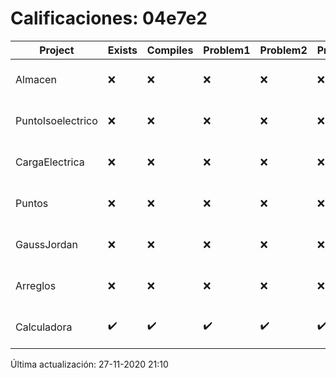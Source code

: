 # Calificaciones: 04e7e2
|Project|Exists|Compiles|Problem1|Problem2|Problem3|Extra|Grade|CommitHash|CommitDate|CheckDate|DueDate|Comments|
|-|-|-|-|-|-|-|-|-|-|-|-|-|
|Almacen|❌|❌|❌|❌|❌|❌|5.0|nan|nan|27-11-2020 21:10:36|04-12-2020 21:00:00|No se encontró el archivo en PracticasComputacionI/Almacen/Almacen.cpp|
|PuntoIsoelectrico|❌|❌|❌|❌|❌|❌|5.0|nan|nan|27-11-2020 21:10:35|26-11-2020 21:00:00|No se encontró el archivo en PracticasComputacionI/PuntoIsoelectrico/Grupo.cpp|
|CargaElectrica|❌|❌|❌|❌|❌|❌|5.0|nan|nan|27-11-2020 21:10:34|19-11-2020 21:00:00|No se encontró el archivo en PracticasComputacionI/CargaElectrica/CargaElectrica.cpp|
|Puntos|❌|❌|❌|❌|❌|❌|5.0|nan|nan|27-11-2020 21:10:32|05-11-2020 21:00:00|No se encontró el archivo en PracticasComputacionI/Puntos/Punto.cpp|
|GaussJordan|❌|❌|❌|❌|❌|❌|5.0|nan|nan|27-11-2020 21:10:31|19-11-2020 21:00:00|No se encontró el archivo en PracticasComputacionI/GaussJordan/GaussJordan.cpp|
|Arreglos|❌|❌|❌|❌|❌|❌|5.0|nan|nan|27-11-2020 21:10:30|22-10-2020 21:00:00|No se encontró el archivo en PracticasComputacionI/Arreglos/Arreglos.cpp|
|Calculadora|✔️|✔️|✔️|✔️|✔️|❌|10.0|8f3759d3941afe92f7b5bf62ba6440d44ef454cf|14-10-2020 23:12:07|15-10-2020 21:24:12|15-10-2020 21:00:00|No evita la división entre cero|

Última actualización: 27-11-2020 21:10